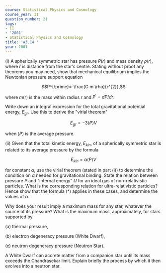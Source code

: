 ```yaml
---
course: Statistical Physics and Cosmology
course_year: II
question_number: 21
tags:
- II
- '2001'
- Statistical Physics and Cosmology
title: 'A3.14 '
year: 2001
---
```



(i) A spherically symmetric star has pressure $P(r)$ and mass density $\rho(r)$, where $r$ is distance from the star's centre. Stating without proof any theorems you may need, show that mechanical equilibrium implies the Newtonian pressure support equation

$$P^{\prime}=-\frac{G m \rho}{r^{2}},$$

where $m(r)$ is the mass within radius $r$ and $P^{\prime}=d P / d r$.

Write down an integral expression for the total gravitational potential energy, $E_{g r}$. Use this to derive the "virial theorem"

$$E_{g r}=-3\langle P\rangle V$$

when $\langle P\rangle$ is the average pressure.

(ii) Given that the total kinetic energy, $E_{k i n}$, of a spherically symmetric star is related to its average pressure by the formula

$$E_{k i n}=\alpha\langle P\rangle V$$

for constant $\alpha$, use the virial theorem (stated in part (i)) to determine the condition on $\alpha$ needed for gravitational binding. State the relation between pressure $P$ and "internal energy" $U$ for an ideal gas of non-relativistic particles. What is the corresponding relation for ultra-relativistic particles? Hence show that the formula $(*)$ applies in these cases, and determine the values of $\alpha$.

Why does your result imply a maximum mass for any star, whatever the source of its pressure? What is the maximum mass, approximately, for stars supported by

(a) thermal pressure,

(b) electron degeneracy pressure (White Dwarf),

(c) neutron degeneracy pressure (Neutron Star).

A White Dwarf can accrete matter from a companion star until its mass exceeds the Chandrasekar limit. Explain briefly the process by which it then evolves into a neutron star.